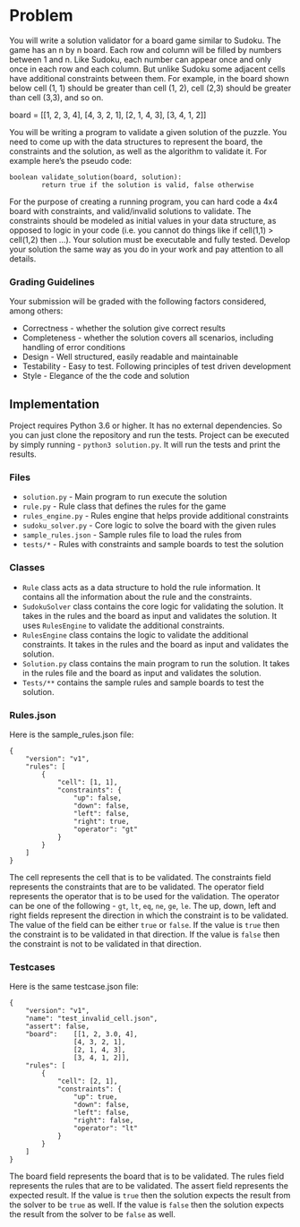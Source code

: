 # Problem

You will write a solution validator for a board game similar to Sudoku. The game has an n by n board. Each row and column will be filled by numbers between 1 and n. Like Sudoku, each number can appear once and only once in each row and each column. But unlike Sudoku some adjacent cells have additional constraints between them. For example, in the board shown below cell (1, 1) should be greater than cell (1, 2), cell (2,3) should be greater than cell (3,3), and so on.

board =         [[1, 2, 3, 4],
                [4, 3, 2, 1],
                [2, 1, 4, 3],
                [3, 4, 1, 2]]

You will be writing a program to validate a given solution of the puzzle. You need to come up with the data structures to represent the board, the constraints and the solution, as well as the algorithm to validate it. For example here’s the pseudo code:

```
boolean validate_solution(board, solution):
        return true if the solution is valid, false otherwise
```

For the purpose of creating a running program, you can hard code a 4x4 board with constraints, and valid/invalid solutions to validate. The constraints should be modeled as initial values in your data structure, as opposed to logic in your code (i.e. you cannot do things like if cell(1,1) > cell(1,2) then …). Your solution must be executable and fully tested. Develop your solution the same way as you do in your work and pay attention to all details.

### Grading Guidelines

Your submission will be graded with the following factors considered, among others:

* Correctness - whether the solution give correct results
* Completeness - whether the solution covers all scenarios, including handling of error conditions
* Design - Well structured, easily readable and maintainable
* Testability - Easy to test. Following principles of test driven development
* Style - Elegance of the the code and solution

## Implementation

Project requires Python 3.6 or higher. It has no external dependencies. So you can just clone the repository and run the tests. Project can be executed by simply running - ```python3 solution.py```. It will run the tests and print the results.

### Files
* ```solution.py``` - Main program to run execute the solution
* ```rule.py``` - Rule class that defines the rules for the game
* ```rules_engine.py``` - Rules engine that helps provide additional constraints
* ```sudoku_solver.py``` - Core logic to solve the board with the given rules
* ```sample_rules.json``` - Sample rules file to load the rules from
* ```tests/*``` - Rules with constraints and sample boards to test the solution

### Classes

* ```Rule``` class acts as a data structure to hold the rule information. It contains all the information about the rule and the constraints.
* ```SudokuSolver``` class contains the core logic for validating the solution. It takes in the rules and the board as input and validates the solution. It uses ```RulesEngine``` to validate the additional constraints. 
* ```RulesEngine``` class contains the logic to validate the additional constraints. It takes in the rules and the board as input and validates the solution.
* ```Solution.py``` class contains the main program to run the solution. It takes in the rules file and the board as input and validates the solution.
* ```Tests/**``` contains the sample rules and sample boards to test the solution.

### Rules.json

Here is the sample_rules.json file:

```
{
    "version": "v1",
    "rules": [
        {
            "cell": [1, 1],
            "constraints": {
                "up": false,
                "down": false,
                "left": false,
                "right": true,
                "operator": "gt"
            }
        }
    ]
}
```

The cell represents the cell that is to be validated. The constraints field represents the constraints that are to be validated. The operator field represents the operator that is to be used for the validation. The operator can be one of the following - ```gt```, ```lt```, ```eq```, ```ne```, ```ge```, ```le```. The up, down, left and right fields represent the direction in which the constraint is to be validated. The value of the field can be either ```true``` or ```false```. If the value is ```true``` then the constraint is to be validated in that direction. If the value is ```false``` then the constraint is not to be validated in that direction.

### Testcases
Here is the same testcase.json file:

```
{
    "version": "v1",
    "name": "test_invalid_cell.json",
    "assert": false,
    "board":    [[1, 2, 3.0, 4],
                [4, 3, 2, 1],
                [2, 1, 4, 3],
                [3, 4, 1, 2]],
    "rules": [
        {
            "cell": [2, 1],
            "constraints": {
                "up": true,
                "down": false,
                "left": false,
                "right": false,
                "operator": "lt"
            }
        }
    ]
}
```

The board field represents the board that is to be validated. The rules field represents the rules that are to be validated. The assert field represents the expected result. If the value is ```true``` then the solution expects the result from the solver to be ```true``` as well. If the value is ```false``` then the solution expects the result from the solver to be ```false``` as well.
